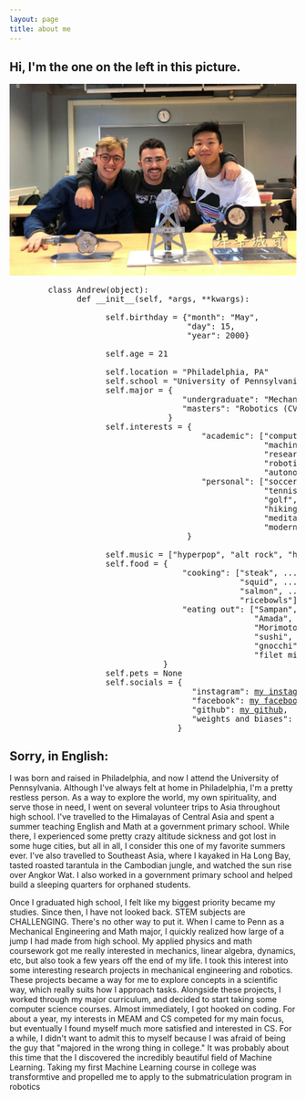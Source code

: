 ```yaml
---
layout: page
title: about me
---
```


## Hi, I'm the one on the left in this picture.

<p align="middle">
  <img src="/assets/img/front-page-2.PNG" width="600" />
</p>

<pre>
        class Andrew(object):
              def __init__(self, *args, **kwargs):

                    self.birthday = {"month": "May",
                                     "day": 15,
                                     "year": 2000}

                    self.age = 21

                    self.location = "Philadelphia, PA"
                    self.school = "University of Pennsylvania"
                    self.major = {
                                    "undergraduate": "Mechanical Engineering",
                                    "masters": "Robotics (CV & ML)"
                                 }
                    self.interests = {
                                        "academic": ["computer vision", 
                                                     "machine learning", 
                                                     "research", 
                                                     "robotics", 
                                                     "autonomy"], 
                                        "personal": ["soccer", 
                                                     "tennis", 
                                                     "golf", 
                                                     "hiking", 
                                                     "meditation", 
                                                     "modern art"]
                                     }

                    self.music = ["hyperpop", "alt rock", "hip hop", "literally anything on spotify"]
                    self.food = {
                                    "cooking": ["steak", ...
                                                "squid", ...
                                                "salmon", ...
                                                "ricebowls"]
                                    "eating out": ["Sampan", ... # Great restaurant in Philadelphia (asian fusion)
                                                   "Amada", ... # Another great restaurant in Philadelphia (spanish)
                                                   "Morimoto" ... # Yet another great restaurant in Philadelphia (japanese)
                                                   "sushi", ...
                                                   "gnocchi", ...
                                                   "filet mignon"]
                                }
                    self.pets = None
                    self.socials = {
                                      "instagram": <a href="https://www.instagram.com/atgarrett52/" title="Andrew's Instagram">my instagram</a>,
                                      "facebook": <a href="https://www.facebook.com/profile.php?id=100012119897300" title="Andrew's Facebook">my facebook</a>,
                                      "github": <a href="https://www.github.com/geande/" title="Andrew's Github">my github</a>,
                                      "weights and biases": <a href="https://wandb.ai/geande/" title="Andrew's WandB">my WandB</a>,
                                   }
</pre>
## Sorry, in English:

I was born and raised in Philadelphia, and now I attend the University of Pennsylvania.  Although I've always felt at home in Philadelphia, I'm a pretty restless person.  As a way to explore the world, my own spirituality, and serve those in need, I went on several volunteer trips to Asia throughout high school.  I've travelled to the Himalayas of Central Asia and spent a summer teaching English and Math at a government primary school.  While there, I experienced some pretty crazy altitude sickness and got lost in some huge cities, but all in all, I consider this one of my favorite summers ever.  I've also travelled to Southeast Asia, where I kayaked in Ha Long Bay, tasted roasted tarantula in the Cambodian jungle, and watched the sun rise over Angkor Wat.  I also worked in a government primary school and helped build a sleeping quarters for orphaned students.

Once I graduated high school, I felt like my biggest priority became my studies.  Since then, I have not looked back.  STEM subjects are CHALLENGING.  There's no other way to put it.  When I came to Penn as a Mechanical Engineering and Math major, I quickly realized how large of a jump I had made from high school.  My applied physics and math coursework got me really interested in mechanics, linear algebra, dynamics, etc, but also took a few years off the end of my life.  I took this interest into some interesting research projects in mechanical engineering and robotics.  These projects became a way for me to explore concepts in a scientific way, which really suits how I approach tasks.  Alongside these projects, I worked through my major curriculum, and decided to start taking some computer science courses.  Almost immediately, I got hooked on coding.  For about a year, my interests in MEAM and CS competed for my main focus, but eventually I found myself much more satisfied and interested in CS.  For a while, I didn't want to admit this to myself because I was afraid of being the guy that "majored in the wrong thing in college."  It was probably about this time that the I discovered the incredibly beautiful field of Machine Learning.  Taking my first Machine Learning course in college was transformtive and propelled me to apply to the submatriculation program in robotics
